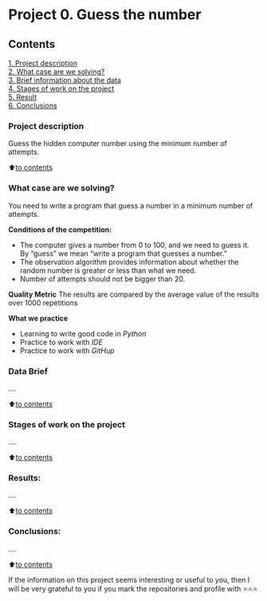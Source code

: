 # Project 0. Guess the number

## Contents
[1. Project description](README.md#Project-description)  
[2. What case are we solving?](README.md#What-case-we-are-solving)  
[3. Brief information about the data](README.md#Brief-information-about-the-data)  
[4. Stages of work on the project](README.md#Stages-of-work-on-the-project)  
[5. Result](README.md#Result)  
[6. Conclusions](README.md#Conclusions)  

### Project description
Guess the hidden computer number using the minimum number of attempts.

:arrow_up:[to contents](README.md#Contents)


### What case are we solving?
You need to write a program that guess a number in a minimum number of attempts.

**Conditions of the competition:**
- The computer gives a number from 0 to 100, and we need to guess it. By “guess” we mean “write a program that guesses a number.”
- The observation algorithm provides information about whether the random number is greater or less than what we need.
- Number of attempts should not be bigger than 20.  

**Quality Metric**
The results are compared by the average value of the results over 1000 repetitions

**What we practice**
- Learning to write good code in *Python*
- Practice to work with *IDE*
- Practice to work with *GitHup*


### Data Brief
....
  
:arrow_up:[to contents](README.md#Contents)


### Stages of work on the project
....

:arrow_up:[to contents](README.md#Contents)


### Results:
....

:arrow_up:[to contents](README.md#Contents)


### Conclusions:
....

:arrow_up:[to contents](README.md#Contents)


If the information on this project seems interesting or useful to you, then I will be very grateful to you if you mark the repositories and profile with ⭐️⭐️⭐️
